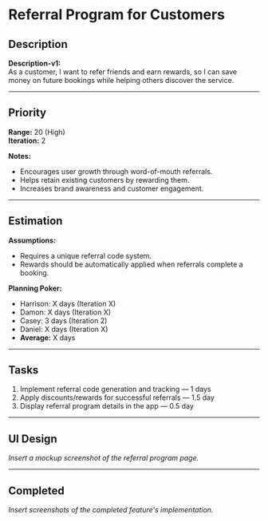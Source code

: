 # Referral Program for Customers

## Description
**Description-v1:**  
As a customer, I want to refer friends and earn rewards, so I can save money on future bookings while helping others discover the service.

---

## Priority
**Range:** 20 (High)  
**Iteration:** 2  

**Notes:**  
- Encourages user growth through word-of-mouth referrals.  
- Helps retain existing customers by rewarding them.  
- Increases brand awareness and customer engagement.

---

## Estimation
**Assumptions:**  
- Requires a unique referral code system.  
- Rewards should be automatically applied when referrals complete a booking.  

**Planning Poker:**  
- Harrison: X days (Iteration X)  
- Damon: X days (Iteration X)  
- Casey: 3 days (Iteration 2)  
- Daniel: X days (Iteration X)  
- **Average:** X days  

---

## Tasks
1. Implement referral code generation and tracking — 1 days  
2. Apply discounts/rewards for successful referrals — 1.5 day  
3. Display referral program details in the app — 0.5 day  

---

## UI Design
*Insert a mockup screenshot of the referral program page.*

---

## Completed
*Insert screenshots of the completed feature's implementation.*
